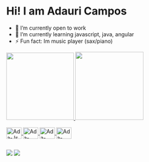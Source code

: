 # Hi! I am Adauri Campos 

- 🔭 I’m currently  open to work
- 🌱 I’m currently learning javascript, java, angular
- ⚡ Fun fact: Im music player (sax/piano)

 <div>
  <a href="https://github.com/adauricampos">
  <img height="178em" src="https://github-readme-stats.vercel.app/api?username=adauricampos&show_icons=true&theme=dracula&include_all_commits=true&count_private=true"/>
  <img height="180em" src="https://github-readme-stats.vercel.app/api/top-langs/?username=adauricampos&layout=compact&langs_count=7&theme=dracula"/>
   
<div style="display: inline_block"><br>
  <img align="center" alt="Ada-Js" height="30" width="40" src="https://img.shields.io/badge/JavaScript-F7DF1E?style=for-the-badge&logo=javascript&logoColor=black">
  <img align="center" alt="Ada-HTML" height="30" width="40" src="https://img.shields.io/badge/HTML5-E34F26?style=for-the-badge&logo=html5&logoColor=white">
  <img align="center" alt="Ada-CSS" height="30" width="40" src="https://img.shields.io/badge/CSS3-1572B6?style=for-the-badge&logo=css3&logoColor=white">
  <img align="center" alt="Ada-Java" height="30" width="40" src="https://img.shields.io/badge/Java-ED8B00?style=for-the-badge&logo=java&logoColor=white">
 
</div>
 
 
  ##
 
<div> 
 
  <a href = "mailto:adauridicampos@gmail.com"><img src="https://img.shields.io/badge/-Gmail-%23333?style=for-the-badge&logo=gmail&logoColor=white" target="_blank"></a>
  <a href="https://www.linkedin.com/in/adauricamposdev" target="_blank"><img src="https://img.shields.io/badge/-LinkedIn-%230077B5?style=for-the-badge&logo=linkedin&logoColor=white" target="_blank"></a>
 
</div>
 
